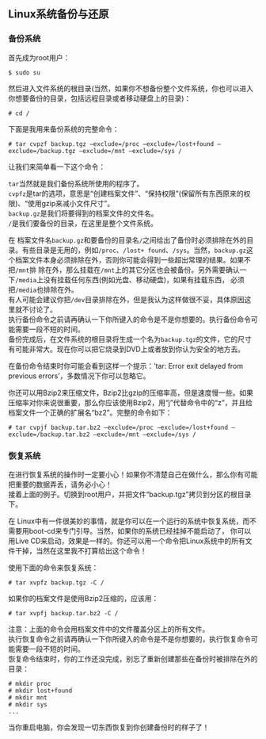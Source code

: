 ##  Linux系统备份与还原
### 备份系统
首先成为root用户：
```
$ sudo su
```
然后进入文件系统的根目录(当然，如果你不想备份整个文件系统，你也可以进入你想要备份的目录，包括远程目录或者移动硬盘上的目录)：
```
# cd /
```
下面是我用来备份系统的完整命令：
```
# tar cvpzf backup.tgz –exclude=/proc –exclude=/lost+found –exclude=/backup.tgz –exclude=/mnt –exclude=/sys /
```

让我们来简单看一下这个命令：

`tar`当然就是我们备份系统所使用的程序了。  
`cvpfz`是tar的选项，意思是“创建档案文件”、“保持权限”(保留所有东西原来的权限)、“使用gzip来减小文件尺寸”。  
`backup.gz`是我们将要得到的档案文件的文件名。  
`/`是我们要备份的目录，在这里是整个文件系统。  

在 档案文件名`backup.gz`和要备份的目录名`/`之间给出了备份时必须排除在外的目录。有些目录是无用的，例如`/proc`、`/lost+ found`、`/sys`。当然，`backup.gz`这个档案文件本身必须排除在外，否则你可能会得到一些超出常理的结果。如果不把`/mnt`排 除在外，那么挂载在`/mnt`上的其它分区也会被备份。另外需要确认一下`/media`上没有挂载任何东西(例如光盘、移动硬盘)，如果有挂载东西， 必须把`/media`也排除在外。  
有人可能会建议你把`/dev`目录排除在外，但是我认为这样做很不妥，具体原因这里就不讨论了。  
执行备份命令之前请再确认一下你所键入的命令是不是你想要的。执行备份命令可能需要一段不短的时间。  
备份完成后，在文件系统的根目录将生成一个名为`backup.tgz`的文件，它的尺寸有可能非常大。现在你可以把它烧录到DVD上或者放到你认为安全的地方去。  

在备份命令结束时你可能会看到这样一个提示：’tar: Error exit delayed from previous errors’，多数情况下你可以忽略它。  

你还可以用Bzip2来压缩文件，Bzip2比gzip的压缩率高，但是速度慢一些。如果压缩率对你来说很重要，那么你应该使用Bzip2，用“j”代替命令中的“z”，并且给档案文件一个正确的扩展名“bz2”。完整的命令如下：  
```
# tar cvpjf backup.tar.bz2 –exclude=/proc –exclude=/lost+found –exclude=/backup.tar.bz2 –exclude=/mnt –exclude=/sys /
```

### 恢复系统

在进行恢复系统的操作时一定要小心！如果你不清楚自己在做什么，那么你有可能把重要的数据弄丢，请务必小心！  
接着上面的例子。切换到root用户，并把文件“backup.tgz”拷贝到分区的根目录下。  

在 Linux中有一件很美妙的事情，就是你可以在一个运行的系统中恢复系统，而不需要用boot-cd来专门引导。当然，如果你的系统已经挂掉不能启动了， 你可以用Live CD来启动，效果是一样的。你还可以用一个命令把Linux系统中的所有文件干掉，当然在这里我不打算给出这个命令！

使用下面的命令来恢复系统：
```
# tar xvpfz backup.tgz -C /
```

如果你的档案文件是使用Bzip2压缩的，应该用：
```
# tar xvpfj backup.tar.bz2 -C /
```

注意：上面的命令会用档案文件中的文件覆盖分区上的所有文件。  
执行恢复命令之前请再确认一下你所键入的命令是不是你想要的，执行恢复命令可能需要一段不短的时间。  
恢复命令结束时，你的工作还没完成，别忘了重新创建那些在备份时被排除在外的目录：  
```
# mkdir proc
# mkdir lost+found
# mkdir mnt
# mkdir sys
...
```

当你重启电脑，你会发现一切东西恢复到你创建备份时的样子了！
